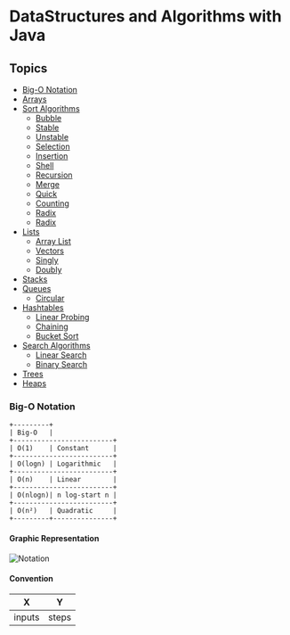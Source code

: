 # DataStructures and Algorithms with Java

## Topics
- [Big-O Notation](#graphic-representation)
- [Arrays](src/Arrays/README.md)
- [Sort Algorithms](src/SortAlgorithms/README.md)
    - [Bubble](src/SortAlgorithms/README.md#bubble-sort)
    - [Stable](src/SortAlgorithms/README.md#unstable-sort-vs-stable-sort-theory)
    - [Unstable](src/SortAlgorithms/README.md#unstable-sort-vs-stable-sort-theory)
    - [Selection](src/SortAlgorithms/README.md#selection-sort)
    - [Insertion]()
    - [Shell]()
    - [Recursion]()
    - [Merge]()
    - [Quick]()
    - [Counting]()
    - [Radix]()
    - [Radix]()
- [Lists]()
    - [Array List]()
    - [Vectors]()
    - [Singly]()
    - [Doubly]()
- [Stacks]()
- [Queues]()
    - [Circular]()
- [Hashtables]()
    - [Linear Probing]()
    - [Chaining]()
    - [Bucket Sort]()
- [Search Algorithms]()
    -  [Linear Search]()
    -  [Binary Search]()
- [Trees]()
- [Heaps]()


### Big-O Notation
```text
+---------+
| Big-O   |
+-------------------------+
| O(1)    | Constant      |
+-------------------------+
| O(logn) | Logarithmic   |
+-------------------------+
| O(n)    | Linear        |
+-------------------------+
| O(nlogn)| n log-start n |
+-------------------------+
| O(n²)   | Quadratic     |
+---------+---------------+
```
#### Graphic Representation
![Notation](https://upload.wikimedia.org/wikipedia/commons/thumb/7/7e/Comparison_computational_complexity.svg/250px-Comparison_computational_complexity.svg.png "Graphic")
#### Convention
| X | Y |
|---|---|
| inputs  | steps  |